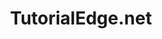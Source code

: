 ---
title: "TutorialEdge.net"
desc: "The Home of High Quality Programming tutorials and courses!"
---